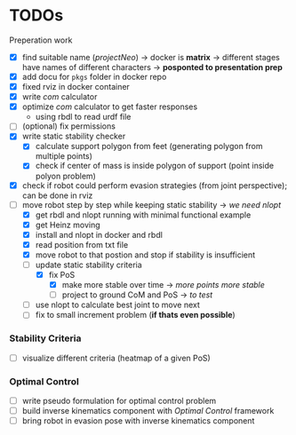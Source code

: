 # TODOs
 Preperation work
- [x] find suitable name (*projectNeo*)
        -> docker is **matrix**
        -> different stages have names of different characters
        -> **posponted to presentation prep**
- [x] add docu for `pkgs` folder in docker repo
- [x] fixed rviz in docker container
- [x] write *com* calculator
- [x] optimize *com* calculator to get faster responses
    - using rbdl to read urdf file
- [ ] (optional) fix permissions
- [x] write static stability checker
    - [x] calculate support polygon from feet (generating polygon from multiple points)
    - [x] check if center of mass is inside polygon of support (point inside polyon problem)
- [x] check if robot could perform evasion strategies (from joint perspective); can be done in rviz
- [ ] move robot step by step while keeping static stability
    -> *we need nlopt*
    - [x] get rbdl and nlopt running with minimal functional example
    - [x] get Heinz moving
    - [x] install and nlopt in docker and rbdl
    - [x] read position from txt file
    - [x] move robot to that postion and stop if stability is insufficient
    - [ ] update static stability criteria
        - [x] fix PoS
            - [x] make more stable over time -> *more points more stable*
            - [ ] project to ground CoM and PoS -> *to test*
    - [ ] use nlopt to calculate best joint to move next
    - [ ] fix to small increment problem (**if thats even possible**)
### Stability Criteria
- [ ] visualize different criteria (heatmap of a given PoS)
### Optimal Control
- [ ] write pseudo formulation for optimal control problem
- [ ] build inverse kinematics component with *Optimal Control* framework
- [ ] bring robot in evasion pose with inverse kinematics component
